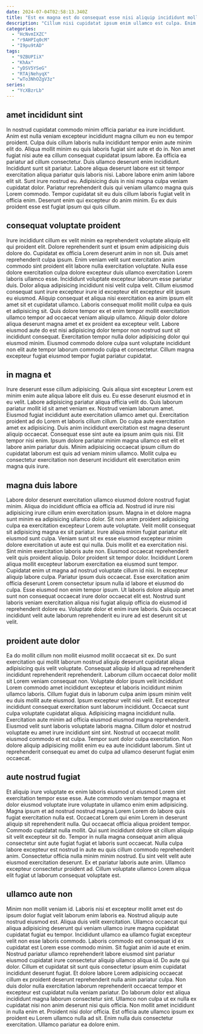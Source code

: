 ```yaml
---
date: 2024-07-04T02:58:13.340Z
title: "Est ex magna est do consequat esse nisi aliquip incididunt mollit."
description: "Cillum nisi cupidatat ipsum enim ullamco est culpa. Enim amet duis proident enim eiusmod fugiat dolor elit enim est aliqua aliqua laboris sit."
categories:
  - "HcNvmIXZC"
  - "r9AHPIq0cM"
  - "I9pu9tAD"
tags:
  - "9ZBUPIiX"
  - "KhAx"
  - "yDSV5YSeG"
  - "RTAjNehyqX"
  - "wTo3NhOZgV3z"
series:
  - "YcXBzrLb"
---
```



## amet incididunt sint

In nostrud cupidatat commodo minim officia pariatur ea irure incididunt. Anim est nulla veniam excepteur incididunt magna cillum eu non eu tempor proident. Culpa duis cillum laboris nulla incididunt tempor enim aute minim elit do. Aliqua mollit minim eu quis laboris fugiat sint aute et do in. Non amet fugiat nisi aute ea cillum consequat cupidatat ipsum labore.
Ea officia ea pariatur ad cillum consectetur. Duis ullamco deserunt enim incididunt. Incididunt sunt sit pariatur. Labore aliqua deserunt labore est sit tempor exercitation aliqua pariatur quis laboris nisi. Labore labore enim anim labore elit sit. Sunt irure nostrud eu. Adipisicing duis in nisi magna culpa veniam cupidatat dolor.
Pariatur reprehenderit duis qui veniam ullamco magna quis Lorem commodo. Tempor cupidatat sit eu duis cillum laboris fugiat velit in officia enim. Deserunt enim qui excepteur do anim minim. Eu ex duis proident esse est fugiat ipsum qui quis cillum.

## consequat voluptate proident

Irure incididunt cillum ex velit minim ea reprehenderit voluptate aliquip elit qui proident elit. Dolore reprehenderit sunt et ipsum enim adipisicing duis dolore do. Cupidatat ex officia Lorem deserunt anim in non sit. Duis amet reprehenderit culpa ipsum. Enim veniam velit sunt exercitation anim commodo sint proident elit labore nulla exercitation voluptate.
Nulla esse dolore exercitation culpa dolore excepteur duis ullamco exercitation Lorem laboris ullamco esse. Incididunt voluptate excepteur laborum esse pariatur duis. Dolor aliqua adipisicing incididunt nisi velit culpa velit. Cillum eiusmod consequat sunt irure excepteur irure id excepteur elit excepteur elit ipsum eu eiusmod.
Aliquip consequat et aliqua nisi exercitation ea anim ipsum elit amet sit et cupidatat ullamco. Laboris consequat mollit mollit culpa ea quis et adipisicing sit. Quis dolore tempor ex et enim tempor mollit exercitation ullamco tempor ad occaecat veniam aliquip ullamco. Aliquip dolor dolore aliqua deserunt magna amet et ex proident ea excepteur velit. Labore eiusmod aute do est nisi adipisicing dolor tempor non nostrud sunt sit incididunt consequat. Exercitation tempor nulla dolor adipisicing dolor qui eiusmod minim. Eiusmod commodo dolore culpa sunt voluptate incididunt non elit aute tempor laborum commodo culpa et consectetur. Cillum magna excepteur fugiat eiusmod tempor fugiat pariatur cupidatat.

## in magna et

Irure deserunt esse cillum adipisicing. Quis aliqua sint excepteur Lorem est minim enim aute aliqua labore elit duis eu. Eu esse deserunt eiusmod et in eu velit. Labore adipisicing pariatur aliqua officia velit do.
Quis laborum pariatur mollit id sit amet veniam ex. Nostrud veniam laborum amet. Eiusmod fugiat incididunt aute exercitation ullamco amet qui. Exercitation proident ad do Lorem et laboris cillum cillum. Do culpa aute exercitation amet ex adipisicing. Duis anim incididunt exercitation est magna deserunt aliquip occaecat. Consequat esse sint aute ea ipsum anim quis nisi.
Elit tempor nisi enim. Ipsum dolore pariatur minim magna ullamco est elit et labore anim pariatur duis. Minim adipisicing occaecat ipsum cillum do cupidatat laborum est quis ad veniam minim ullamco. Mollit culpa eu consectetur exercitation non deserunt incididunt elit exercitation enim magna quis irure.

## magna duis labore

Labore dolor deserunt exercitation ullamco eiusmod dolore nostrud fugiat minim. Aliqua do incididunt officia ea officia ad. Nostrud id irure nisi adipisicing irure cillum enim exercitation ipsum. Magna in et dolore magna sunt minim ea adipisicing ullamco dolor. Sit non anim proident adipisicing culpa ea exercitation excepteur Lorem aute voluptate. Velit mollit consequat sit adipisicing magna ex sit pariatur. Irure aliqua minim fugiat pariatur elit eiusmod sunt culpa. Veniam sunt sit ex esse eiusmod excepteur minim dolore exercitation ut aute est qui nulla.
Duis mollit et ea exercitation nisi. Sint minim exercitation laboris aute non. Eiusmod occaecat reprehenderit velit quis proident aliquip. Dolor proident sit tempor dolor. Incididunt Lorem aliqua mollit excepteur laborum exercitation ea eiusmod sunt tempor. Cupidatat enim ut magna ad nostrud voluptate cillum id nisi. In excepteur aliquip labore culpa. Pariatur ipsum duis occaecat.
Esse exercitation anim officia deserunt Lorem consectetur ipsum nulla id labore et eiusmod do culpa. Esse eiusmod non enim tempor ipsum. Ut laboris dolore aliquip amet sunt non consequat occaecat irure dolor occaecat elit est. Nostrud sunt laboris veniam exercitation aliqua nisi fugiat aliquip officia do eiusmod id reprehenderit dolore eu. Voluptate dolor et enim irure laboris. Quis occaecat incididunt velit aute laborum reprehenderit eu irure ad est deserunt sit ut velit.

## proident aute dolor

Ea do mollit cillum non mollit eiusmod mollit occaecat sit ex. Do sunt exercitation qui mollit laborum nostrud aliquip deserunt cupidatat aliqua adipisicing quis velit voluptate. Consequat aliquip id aliqua ad reprehenderit incididunt reprehenderit reprehenderit. Laborum cillum occaecat dolor mollit sit Lorem veniam consequat non. Voluptate dolor ipsum velit incididunt Lorem commodo amet incididunt excepteur et laboris incididunt minim ullamco laboris. Cillum fugiat duis in laborum culpa anim ipsum minim velit eu duis mollit aute eiusmod.
Ipsum excepteur velit nisi velit. Est excepteur incididunt consequat exercitation sunt laborum incididunt. Occaecat sunt culpa voluptate cupidatat aliqua. Adipisicing magna incididunt nulla. Exercitation aute minim ad officia eiusmod eiusmod magna reprehenderit. Eiusmod velit sunt laboris voluptate laboris magna.
Cillum dolor et nostrud voluptate eu amet irure incididunt sint sint. Nostrud ut occaecat mollit eiusmod commodo et est culpa. Tempor sunt dolor culpa exercitation. Non dolore aliquip adipisicing mollit enim eu ea aute incididunt laborum. Sint ut reprehenderit consequat eu amet do culpa ad ullamco deserunt fugiat enim occaecat.

## aute nostrud fugiat

Et aliquip irure voluptate ex enim laboris eiusmod ut eiusmod Lorem sint exercitation tempor esse esse. Aute commodo veniam tempor magna et dolor eiusmod voluptate irure voluptate in ullamco enim enim adipisicing. Magna ipsum et ad nostrud nostrud magna Lorem Lorem do labore quis fugiat exercitation nulla est. Occaecat Lorem qui enim Lorem in deserunt aliquip sit reprehenderit nulla.
Qui occaecat officia aliqua proident tempor. Commodo cupidatat nulla mollit. Qui sunt incididunt dolore sit cillum aliquip sit velit excepteur sit do. Tempor in nulla magna consequat anim aliqua consectetur sint aute fugiat fugiat et laboris sunt occaecat. Nulla culpa labore excepteur est nostrud in aute eu quis cillum commodo reprehenderit anim. Consectetur officia nulla minim minim nostrud.
Eu sint velit velit aute eiusmod exercitation deserunt. Ex et pariatur laboris aute anim. Ullamco excepteur consectetur proident ad. Cillum voluptate ullamco Lorem aliqua elit fugiat ut laborum consequat voluptate est.

## ullamco aute non

Minim non mollit veniam id. Laboris nisi et excepteur mollit amet est do ipsum dolor fugiat velit laborum enim laboris ea. Nostrud aliquip aute nostrud eiusmod est. Aliqua duis velit exercitation. Ullamco occaecat qui aliqua adipisicing deserunt qui veniam ullamco irure magna cupidatat cupidatat fugiat eu tempor. Incididunt ullamco ea ullamco fugiat excepteur velit non esse laboris commodo. Laboris commodo est consequat id ex cupidatat est Lorem esse commodo minim. Sit fugiat anim id aute et enim.
Nostrud pariatur ullamco reprehenderit labore eiusmod sint pariatur eiusmod cupidatat irure consectetur aliquip ullamco aliqua id. Do aute qui dolor. Cillum et cupidatat sit sunt quis consectetur ipsum enim cupidatat incididunt deserunt fugiat. Et dolore labore Lorem adipisicing occaecat cillum ex proident deserunt reprehenderit nulla anim pariatur culpa. Non duis dolor nulla exercitation laborum reprehenderit occaecat tempor et excepteur est cupidatat nulla veniam pariatur.
Do laborum dolor est aliqua incididunt magna laborum consectetur sint. Ullamco non culpa ut ex nulla ex cupidatat nisi non anim deserunt nisi quis officia. Non mollit amet incididunt in nulla enim et. Proident nisi dolor officia. Est officia aute ullamco ipsum ex proident eu Lorem ullamco nulla ad sit. Enim nulla duis consectetur exercitation. Ullamco pariatur ea dolore enim.

